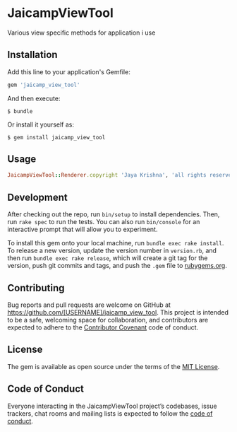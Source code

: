 # JaicampViewTool

Various view specific methods for application i use

## Installation

Add this line to your application's Gemfile:

```ruby
gem 'jaicamp_view_tool'
```

And then execute:

    $ bundle

Or install it yourself as:

    $ gem install jaicamp_view_tool

## Usage

```ruby
JaicampViewTool::Renderer.copyright 'Jaya Krishna', 'all rights reserved'
```

## Development

After checking out the repo, run `bin/setup` to install dependencies. Then, run `rake spec` to run the tests. You can also run `bin/console` for an interactive prompt that will allow you to experiment.

To install this gem onto your local machine, run `bundle exec rake install`. To release a new version, update the version number in `version.rb`, and then run `bundle exec rake release`, which will create a git tag for the version, push git commits and tags, and push the `.gem` file to [rubygems.org](https://rubygems.org).

## Contributing

Bug reports and pull requests are welcome on GitHub at https://github.com/[USERNAME]/jaicamp_view_tool. This project is intended to be a safe, welcoming space for collaboration, and contributors are expected to adhere to the [Contributor Covenant](http://contributor-covenant.org) code of conduct.

## License

The gem is available as open source under the terms of the [MIT License](https://opensource.org/licenses/MIT).

## Code of Conduct

Everyone interacting in the JaicampViewTool project’s codebases, issue trackers, chat rooms and mailing lists is expected to follow the [code of conduct](https://github.com/[USERNAME]/jaicamp_view_tool/blob/master/CODE_OF_CONDUCT.md).
